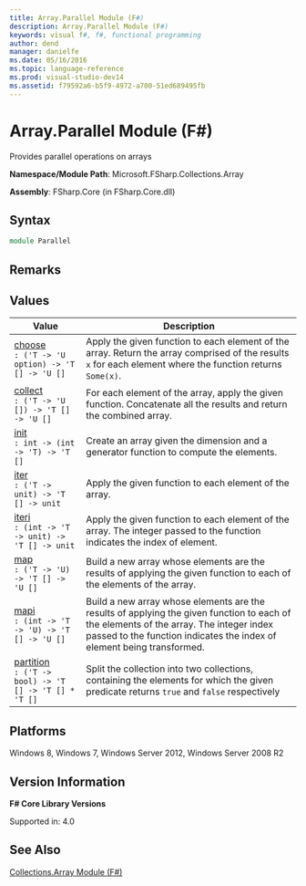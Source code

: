 ```yaml
---
title: Array.Parallel Module (F#)
description: Array.Parallel Module (F#)
keywords: visual f#, f#, functional programming
author: dend
manager: danielfe
ms.date: 05/16/2016
ms.topic: language-reference
ms.prod: visual-studio-dev14
ms.assetid: f79592a6-b5f9-4972-a700-51ed689495fb 
---
```


# Array.Parallel Module (F#)

Provides parallel operations on arrays

**Namespace/Module Path**: Microsoft.FSharp.Collections.Array

**Assembly**: FSharp.Core (in FSharp.Core.dll)


## Syntax

```fsharp
module Parallel
```

## Remarks

## Values


|Value|Description|
|-----|-----------|
|[choose](https://msdn.microsoft.com/library/2deed2b4-eb4c-4d03-9931-0f5bbb47f1f1)<br />`: ('T -> 'U option) -> 'T [] -> 'U []`|Apply the given function to each element of the array. Return the array comprised of the results `x` for each element where the function returns `Some(x)`.|
|[collect](https://msdn.microsoft.com/library/3787e401-d84e-4521-9d7f-87303753dc7b)<br />`: ('T -> 'U []) -> 'T [] -> 'U []`|For each element of the array, apply the given function. Concatenate all the results and return the combined array.|
|[init](https://msdn.microsoft.com/library/96c71191-2fa4-42fc-9418-80e1a1906fef)<br />`: int -> (int -> 'T) -> 'T []`|Create an array given the dimension and a generator function to compute the elements.|
|[iter](https://msdn.microsoft.com/library/2484b54a-41b7-482e-8931-b528b32ba93e)<br />`: ('T -> unit) -> 'T [] -> unit`|Apply the given function to each element of the array.|
|[iteri](https://msdn.microsoft.com/library/5e777c6f-9b12-4a63-8168-9d7a66205482)<br />`: (int -> 'T -> unit) -> 'T [] -> unit`|Apply the given function to each element of the array. The integer passed to the function indicates the index of element.|
|[map](https://msdn.microsoft.com/library/0485547d-15e9-41ed-a3a6-fb5816413fed)<br />`: ('T -> 'U) -> 'T [] -> 'U []`|Build a new array whose elements are the results of applying the given function to each of the elements of the array.|
|[mapi](https://msdn.microsoft.com/library/994595e4-6886-467e-a6c3-cebc4e621052)<br />`: (int -> 'T -> 'U) -> 'T [] -> 'U []`|Build a new array whose elements are the results of applying the given function to each of the elements of the array. The integer index passed to the function indicates the index of element being transformed.|
|[partition](https://msdn.microsoft.com/library/1981a0bd-8d44-46a2-a3f3-3e5cc7b78fce)<br />`: ('T -> bool) -> 'T [] -> 'T [] * 'T []`|Split the collection into two collections, containing the elements for which the given predicate returns `true` and `false` respectively|

## Platforms
Windows 8, Windows 7, Windows Server 2012, Windows Server 2008 R2

## Version Information
**F# Core Library Versions**

Supported in: 4.0

## See Also
[Collections.Array Module &#40;F&#35;&#41;](Collections.Array-Module-%5BFSharp%5D.md)